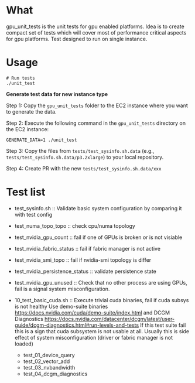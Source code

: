 # What

gpu_unit_tests is the unit tests for gpu enabled platforms. Idea is to create compact
set of tests which will cover most of performance critical aspects for gpu
platforms. Test designed to run on single instance.
# Usage

```
# Run tests
./unit_test
```

**Generate test data for new instance type**

Step 1: Copy the `gpu_unit_tests` folder to the EC2 instance where you want to generate the data.

Step 2:  Execute the following command in the `gpu_unit_tests` directory on the EC2 instance:
```
GENERATE_DATA=1 ./unit_test
```
Step 3:
Copy the files from `tests/test_sysinfo.sh.data` (e.g., `tests/test_sysinfo.sh.data/p3.2xlarge`) to your local repository.

Step 4:
Create PR with the new `tests/test_sysinfo.sh.data/xxx`

# Test list

-  test_sysinfo.sh :: Validate basic system configuration by comparing it with test config
  - test_numa_topo_topo :: check cpu/numa topology
  - test_nvidia_gpu_count :: fail if one of GPUs is broken or is not visiable
  - test_nvidia_fabric_status :: fail if fabric manager is not active
  - test_nvidia_smi_topo :: fail if nvidia-smi topology is differ
  - test_nvidia_persistence_status :: validate persistence state
  - test_nvidia_gpu_unused :: Check that no other process are using GPUs, fail is a signal system misconfiguration.


- 10_test_basic_cuda.sh :: Execute trivial cuda binaries, fail if cuda subsys is not healthy
  Use demo-suite binaries https://docs.nvidia.com/cuda/demo-suite/index.html and DCGM Diagnostics https://docs.nvidia.com/datacenter/dcgm/latest/user-guide/dcgm-diagnostics.html#run-levels-and-tests 
  If this test suite fail this is a sign that cuda subsystem is not usable at all.
  Usually this is side effect of system misconfiguration (driver or fabric manager is not loaded)
  - test_01_device_query
  - test_02_vector_add
  - test_03_nvbandwidth
  - test_04_dcgm_diagnostics


